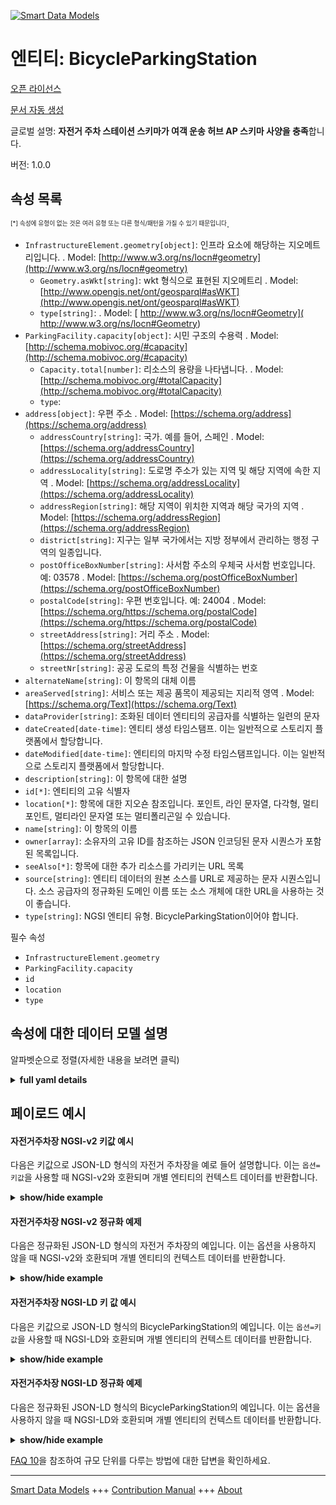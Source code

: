 <!-- 10-Header -->    
[![Smart Data Models](https://smartdatamodels.org/wp-content/uploads/2022/01/SmartDataModels_logo.png "Logo")](https://smartdatamodels.org)    
엔티티: BicycleParkingStation    
==========================<!-- /10-Header -->    
<!-- 15-License -->    
[오픈 라이선스](https://github.com/smart-data-models//dataModel.OSLO/blob/master/BicycleParkingStation/LICENSE.md)    
[문서 자동 생성](https://docs.google.com/presentation/d/e/2PACX-1vTs-Ng5dIAwkg91oTTUdt8ua7woBXhPnwavZ0FxgR8BsAI_Ek3C5q97Nd94HS8KhP-r_quD4H0fgyt3/pub?start=false&loop=false&delayms=3000#slide=id.gb715ace035_0_60)    
<!-- /15-License -->    
<!-- 20-Description -->    
글로벌 설명: **자전거 주차 스테이션 스키마가 여객 운송 허브 AP 스키마 사양을 충족**합니다.    
버전: 1.0.0    
<!-- /20-Description -->    
<!-- 30-PropertiesList -->    
## 속성 목록    
<sup><sub>[*] 속성에 유형이 없는 것은 여러 유형 또는 다른 형식/패턴을 가질 수 있기 때문입니다</sub></sup>.    
- `InfrastructureElement.geometry[object]`: 인프라 요소에 해당하는 지오메트리입니다.  . Model: [http://www.w3.org/ns/locn#geometry](http://www.w3.org/ns/locn#geometry)	- `Geometry.asWkt[string]`: wkt 형식으로 표현된 지오메트리  . Model: [http://www.opengis.net/ont/geosparql#asWKT](http://www.opengis.net/ont/geosparql#asWKT)    
	- `type[string]`:   . Model: [ http://www.w3.org/ns/locn#Geometry]( http://www.w3.org/ns/locn#Geometry)    
- `ParkingFacility.capacity[object]`: 시민 구조의 수용력  . Model: [http://schema.mobivoc.org/#capacity](http://schema.mobivoc.org/#capacity)	- `Capacity.total[number]`: 리소스의 용량을 나타냅니다.  . Model: [http://schema.mobivoc.org/#totalCapacity](http://schema.mobivoc.org/#totalCapacity)    
	- `type`:       
- `address[object]`: 우편 주소  . Model: [https://schema.org/address](https://schema.org/address)	- `addressCountry[string]`: 국가. 예를 들어, 스페인  . Model: [https://schema.org/addressCountry](https://schema.org/addressCountry)    
	- `addressLocality[string]`: 도로명 주소가 있는 지역 및 해당 지역에 속한 지역  . Model: [https://schema.org/addressLocality](https://schema.org/addressLocality)    
	- `addressRegion[string]`: 해당 지역이 위치한 지역과 해당 국가의 지역  . Model: [https://schema.org/addressRegion](https://schema.org/addressRegion)    
	- `district[string]`: 지구는 일부 국가에서는 지방 정부에서 관리하는 행정 구역의 일종입니다.      
	- `postOfficeBoxNumber[string]`: 사서함 주소의 우체국 사서함 번호입니다. 예: 03578  . Model: [https://schema.org/postOfficeBoxNumber](https://schema.org/postOfficeBoxNumber)    
	- `postalCode[string]`: 우편 번호입니다. 예: 24004  . Model: [https://schema.org/https://schema.org/postalCode](https://schema.org/https://schema.org/postalCode)    
	- `streetAddress[string]`: 거리 주소  . Model: [https://schema.org/streetAddress](https://schema.org/streetAddress)    
	- `streetNr[string]`: 공공 도로의 특정 건물을 식별하는 번호      
- `alternateName[string]`: 이 항목의 대체 이름  - `areaServed[string]`: 서비스 또는 제공 품목이 제공되는 지리적 영역  . Model: [https://schema.org/Text](https://schema.org/Text)- `dataProvider[string]`: 조화된 데이터 엔티티의 공급자를 식별하는 일련의 문자  - `dateCreated[date-time]`: 엔티티 생성 타임스탬프. 이는 일반적으로 스토리지 플랫폼에서 할당합니다.  - `dateModified[date-time]`: 엔티티의 마지막 수정 타임스탬프입니다. 이는 일반적으로 스토리지 플랫폼에서 할당합니다.  - `description[string]`: 이 항목에 대한 설명  - `id[*]`: 엔티티의 고유 식별자  - `location[*]`: 항목에 대한 지오숀 참조입니다. 포인트, 라인 문자열, 다각형, 멀티포인트, 멀티라인 문자열 또는 멀티폴리곤일 수 있습니다.  - `name[string]`: 이 항목의 이름  - `owner[array]`: 소유자의 고유 ID를 참조하는 JSON 인코딩된 문자 시퀀스가 포함된 목록입니다.  - `seeAlso[*]`: 항목에 대한 추가 리소스를 가리키는 URL 목록  - `source[string]`: 엔티티 데이터의 원본 소스를 URL로 제공하는 문자 시퀀스입니다. 소스 공급자의 정규화된 도메인 이름 또는 소스 개체에 대한 URL을 사용하는 것이 좋습니다.  - `type[string]`: NGSI 엔티티 유형. BicycleParkingStation이어야 합니다.  <!-- /30-PropertiesList -->    
<!-- 35-RequiredProperties -->    
필수 속성    
- `InfrastructureElement.geometry`  - `ParkingFacility.capacity`  - `id`  - `location`  - `type`  <!-- /35-RequiredProperties -->    
<!-- 40-RequiredProperties -->    
<!-- /40-RequiredProperties -->    
<!-- 50-DataModelHeader -->    
## 속성에 대한 데이터 모델 설명    
알파벳순으로 정렬(자세한 내용을 보려면 클릭)    
<!-- /50-DataModelHeader -->    
<!-- 60-ModelYaml -->    
<details><summary><strong>full yaml details</strong></summary>      
```yaml    
BicycleParkingStation:      
  description: Bicycle Parking Station Schema meeting Passenger Transport Hubs AP Schema specification      
  properties:      
    InfrastructureElement.geometry:      
      description: The geometry corresponding to the infrastructure element      
      properties:      
        Geometry.asWkt:      
          description: Geometry expressed in wkt format      
          properties: {}      
          type: string      
          x-ngsi:      
            model: "http://www.opengis.net/ont/geosparql#asWKT"      
            type: Property      
        type:      
          description: ""      
          enum:      
            - Geometry      
          type: string      
          x-ngsi:      
            model: " http://www.w3.org/ns/locn#Geometry"      
            type: Property      
      required:      
        - type      
        - Geometry.asWkt      
      type: object      
      x-ngsi:      
        model: "http://www.w3.org/ns/locn#geometry"      
        type: Property      
    ParkingFacility.capacity:      
      description: Capacity of a civic structure      
      properties:      
        Capacity.total:      
          description: Indicates the capacity of a resource      
          type: number      
          x-ngsi:      
            model: "http://schema.mobivoc.org/#totalCapacity"      
            type: Property      
        type:      
          enum:      
            - Capacity      
          type: string      
      required:      
        - type      
        - Capacity.total      
      type: object      
      x-ngsi:      
        model: "http://schema.mobivoc.org/#capacity"      
        type: Property      
    address:      
      description: The mailing address      
      properties:      
        addressCountry:      
          description: 'The country. For example, Spain'      
          type: string      
          x-ngsi:      
            model: https://schema.org/addressCountry      
            type: Property      
        addressLocality:      
          description: 'The locality in which the street address is, and which is in the region'      
          type: string      
          x-ngsi:      
            model: https://schema.org/addressLocality      
            type: Property      
        addressRegion:      
          description: 'The region in which the locality is, and which is in the country'      
          type: string      
          x-ngsi:      
            model: https://schema.org/addressRegion      
            type: Property      
        district:      
          description: 'A district is a type of administrative division that, in some countries, is managed by the local government'      
          type: string      
          x-ngsi:      
            type: Property      
        postOfficeBoxNumber:      
          description: 'The post office box number for PO box addresses. For example, 03578'      
          type: string      
          x-ngsi:      
            model: https://schema.org/postOfficeBoxNumber      
            type: Property      
        postalCode:      
          description: 'The postal code. For example, 24004'      
          type: string      
          x-ngsi:      
            model: https://schema.org/https://schema.org/postalCode      
            type: Property      
        streetAddress:      
          description: The street address      
          type: string      
          x-ngsi:      
            model: https://schema.org/streetAddress      
            type: Property      
        streetNr:      
          description: Number identifying a specific property on a public street      
          type: string      
          x-ngsi:      
            type: Property      
      type: object      
      x-ngsi:      
        model: https://schema.org/address      
        type: Property      
    alternateName:      
      description: An alternative name for this item      
      type: string      
      x-ngsi:      
        type: Property      
    areaServed:      
      description: The geographic area where a service or offered item is provided      
      type: string      
      x-ngsi:      
        model: https://schema.org/Text      
        type: Property      
    dataProvider:      
      description: A sequence of characters identifying the provider of the harmonised data entity      
      type: string      
      x-ngsi:      
        type: Property      
    dateCreated:      
      description: Entity creation timestamp. This will usually be allocated by the storage platform      
      format: date-time      
      type: string      
      x-ngsi:      
        type: Property      
    dateModified:      
      description: Timestamp of the last modification of the entity. This will usually be allocated by the storage platform      
      format: date-time      
      type: string      
      x-ngsi:      
        type: Property      
    description:      
      description: A description of this item      
      type: string      
      x-ngsi:      
        type: Property      
    id:      
      anyOf:      
        - description: Identifier format of any NGSI entity      
          maxLength: 256      
          minLength: 1      
          pattern: ^[\w\-\.\{\}\$\+\*\[\]`|~^@!,:\\]+$      
          type: string      
          x-ngsi:      
            type: Property      
        - description: Identifier format of any NGSI entity      
          format: uri      
          type: string      
          x-ngsi:      
            type: Property      
      description: Unique identifier of the entity      
      x-ngsi:      
        type: Property      
    location:      
      description: 'Geojson reference to the item. It can be Point, LineString, Polygon, MultiPoint, MultiLineString or MultiPolygon'      
      oneOf:      
        - description: Geojson reference to the item. Point      
          properties:      
            bbox:      
              items:      
                type: number      
              minItems: 4      
              type: array      
            coordinates:      
              items:      
                type: number      
              minItems: 2      
              type: array      
            type:      
              enum:      
                - Point      
              type: string      
          required:      
            - type      
            - coordinates      
          title: GeoJSON Point      
          type: object      
          x-ngsi:      
            type: GeoProperty      
        - description: Geojson reference to the item. LineString      
          properties:      
            bbox:      
              items:      
                type: number      
              minItems: 4      
              type: array      
            coordinates:      
              items:      
                items:      
                  type: number      
                minItems: 2      
                type: array      
              minItems: 2      
              type: array      
            type:      
              enum:      
                - LineString      
              type: string      
          required:      
            - type      
            - coordinates      
          title: GeoJSON LineString      
          type: object      
          x-ngsi:      
            type: GeoProperty      
        - description: Geojson reference to the item. Polygon      
          properties:      
            bbox:      
              items:      
                type: number      
              minItems: 4      
              type: array      
            coordinates:      
              items:      
                items:      
                  items:      
                    type: number      
                  minItems: 2      
                  type: array      
                minItems: 4      
                type: array      
              type: array      
            type:      
              enum:      
                - Polygon      
              type: string      
          required:      
            - type      
            - coordinates      
          title: GeoJSON Polygon      
          type: object      
          x-ngsi:      
            type: GeoProperty      
        - description: Geojson reference to the item. MultiPoint      
          properties:      
            bbox:      
              items:      
                type: number      
              minItems: 4      
              type: array      
            coordinates:      
              items:      
                items:      
                  type: number      
                minItems: 2      
                type: array      
              type: array      
            type:      
              enum:      
                - MultiPoint      
              type: string      
          required:      
            - type      
            - coordinates      
          title: GeoJSON MultiPoint      
          type: object      
          x-ngsi:      
            type: GeoProperty      
        - description: Geojson reference to the item. MultiLineString      
          properties:      
            bbox:      
              items:      
                type: number      
              minItems: 4      
              type: array      
            coordinates:      
              items:      
                items:      
                  items:      
                    type: number      
                  minItems: 2      
                  type: array      
                minItems: 2      
                type: array      
              type: array      
            type:      
              enum:      
                - MultiLineString      
              type: string      
          required:      
            - type      
            - coordinates      
          title: GeoJSON MultiLineString      
          type: object      
          x-ngsi:      
            type: GeoProperty      
        - description: Geojson reference to the item. MultiLineString      
          properties:      
            bbox:      
              items:      
                type: number      
              minItems: 4      
              type: array      
            coordinates:      
              items:      
                items:      
                  items:      
                    items:      
                      type: number      
                    minItems: 2      
                    type: array      
                  minItems: 4      
                  type: array      
                type: array      
              type: array      
            type:      
              enum:      
                - MultiPolygon      
              type: string      
          required:      
            - type      
            - coordinates      
          title: GeoJSON MultiPolygon      
          type: object      
          x-ngsi:      
            type: GeoProperty      
      x-ngsi:      
        type: GeoProperty      
    name:      
      description: The name of this item      
      type: string      
      x-ngsi:      
        type: Property      
    owner:      
      description: A List containing a JSON encoded sequence of characters referencing the unique Ids of the owner(s)      
      items:      
        anyOf:      
          - description: Identifier format of any NGSI entity      
            maxLength: 256      
            minLength: 1      
            pattern: ^[\w\-\.\{\}\$\+\*\[\]`|~^@!,:\\]+$      
            type: string      
            x-ngsi:      
              type: Property      
          - description: Identifier format of any NGSI entity      
            format: uri      
            type: string      
            x-ngsi:      
              type: Property      
        description: Unique identifier of the entity      
        x-ngsi:      
          type: Property      
      type: array      
      x-ngsi:      
        type: Property      
    seeAlso:      
      description: list of uri pointing to additional resources about the item      
      oneOf:      
        - items:      
            format: uri      
            type: string      
          minItems: 1      
          type: array      
        - format: uri      
          type: string      
      x-ngsi:      
        type: Property      
    source:      
      description: 'A sequence of characters giving the original source of the entity data as a URL. Recommended to be the fully qualified domain name of the source provider, or the URL to the source object'      
      type: string      
      x-ngsi:      
        type: Property      
    type:      
      description: NGSI Entity type. It has to be BicycleParkingStation      
      enum:      
        - BicycleParkingStation      
      type: string      
      x-ngsi:      
        type: Property      
  required:      
    - id      
    - type      
    - ParkingFacility.capacity      
    - InfrastructureElement.geometry      
    - location      
  type: object      
  x-derived-from: ""      
  x-disclaimer: 'Redistribution and use in source and binary forms, with or without modification, are permitted  provided that the license conditions are met. Copyleft (c) 2022 Contributors to Smart Data Models Program'      
  x-license-url: https://github.com/smart-data-models/dataModel.OSLO/blob/master/BicycleParkingStation/LICENSE.md      
  x-model-schema: https://github.com/smart-data-models/incubated/dataModel.OSLO/raw/master/BicycleParkingStation/schema.json      
  x-model-tags: GreenMov      
  x-version: 1.0.0      
```    
</details>      
<!-- /60-ModelYaml -->    
<!-- 70-MiddleNotes -->    
<!-- /70-MiddleNotes -->    
<!-- 80-Examples -->    
## 페이로드 예시    
#### 자전거주차장 NGSI-v2 키값 예시    
다음은 키값으로 JSON-LD 형식의 자전거 주차장을 예로 들어 설명합니다. 이는 `옵션=키값`을 사용할 때 NGSI-v2와 호환되며 개별 엔티티의 컨텍스트 데이터를 반환합니다.    
<details><summary><strong>show/hide example</strong></summary>      
```json  
{  
  "id": "https://blue-bike.be/stations/141",  
  "type": "BicycleParkingStation",  
  "ParkingFacility.capacity": {  
    "type": "Capacity",  
    "Capacity.total": 20  
  },  
  "InfrastructureElement.geometry": {  
    "type": "Geometry",  
    "Geometry.asWkt": "POINT(3.313743000000 50.855703000000)"  
  },  
  "location": {  
    "type": "Point",  
    "coordinates": [  
      3.313743,  
      50.855703  
    ]  
  }  
}  
```  
</details>    
#### 자전거주차장 NGSI-v2 정규화 예제    
다음은 정규화된 JSON-LD 형식의 자전거 주차장의 예입니다. 이는 옵션을 사용하지 않을 때 NGSI-v2와 호환되며 개별 엔티티의 컨텍스트 데이터를 반환합니다.    
<details><summary><strong>show/hide example</strong></summary>      
```json  
{  
  "id": "https://blue-bike.be/stations/141",  
  "type": "BicycleParkingStation",  
  "ParkingFacility.capacity": {  
    "type": "StructuredValue",  
    "value": {  
      "type": "Capacity",  
      "Capacity.total": 20  
    }  
  },  
  "InfrastructureElement.geometry": {  
    "type": "StructuredValue",  
    "value": {  
      "type": "Geometry",  
      "Geometry.asWkt": "POINT(3.313743000000 50.855703000000)"  
    }  
  },  
  "location": {  
    "type": "geo:json",  
    "value": {  
      "type": "Point",  
      "coordinates": [  
        3.313743,  
        50.855703  
      ]  
    }  
  }  
}  
```  
</details>    
#### 자전거주차장 NGSI-LD 키 값 예시    
다음은 키값으로 JSON-LD 형식의 BicycleParkingStation의 예입니다. 이는 `옵션=키값`을 사용할 때 NGSI-LD와 호환되며 개별 엔티티의 컨텍스트 데이터를 반환합니다.    
<details><summary><strong>show/hide example</strong></summary>      
```json  
{  
  "id": "https://blue-bike.be/stations/141",  
  "type": "BicycleParkingStation",  
  "ParkingFacility.capacity": {  
    "type": "Capacity",  
    "Capacity.total": 20  
  },  
  "InfrastructureElement.geometry": {  
    "type": "Geometry",  
    "Geometry.asWkt": "POINT(3.313743000000 50.855703000000)"  
  },  
  "location": {  
    "type": "Point",  
    "coordinates": [  
      3.313743,  
      50.855703  
    ]  
  },  
  "@context": [  
    "https://uri.etsi.org/ngsi-ld/v1/ngsi-ld-core-context.jsonld",  
    "https://raw.githubusercontent.com/smart-data-models/dataModel.OSLO/master/context.jsonld"  
  ]  
}  
```  
</details>    
#### 자전거주차장 NGSI-LD 정규화 예제    
다음은 정규화된 JSON-LD 형식의 BicycleParkingStation의 예입니다. 이는 옵션을 사용하지 않을 때 NGSI-LD와 호환되며 개별 엔티티의 컨텍스트 데이터를 반환합니다.    
<details><summary><strong>show/hide example</strong></summary>      
```json  
{  
    "id": "https://blue-bike.be/stations/141",  
    "type": "BicycleParkingStation",  
    "ParkingFacility.capacity": {  
        "type": "Property",  
        "value": {  
            "type": "Capacity",  
            "Capacity.total": {  
                "type": "Property",  
                "value": 20  
            }  
        }  
    },  
    "InfrastructureElement.geometry": {  
        "type": "Property",  
        "value": {  
            "type": "Geometry",  
            "Geometry.wkt": {  
                "type": "Property",  
                "value": "POINT(3.313743000000 50.855703000000)"  
            }  
        }  
    },  
    "location": {  
        "type": "GeoProperty",  
        "value": {  
            "type": "Point",  
            "coordinates": [  
                3.313743,  
                50.855703  
            ]  
        }  
    },  
    "@context": [  
        "https://raw.githubusercontent.com/smart-data-models/dataModel.OSLO/master/context.jsonld",  
        "https://uri.etsi.org/ngsi-ld/v1/ngsi-ld-core-context.jsonld"  
    ]  
}  
```  
</details><!-- /80-Examples -->    
<!-- 90-FooterNotes -->    
<!-- /90-FooterNotes -->    
<!-- 95-Units -->    
[FAQ 10](https://smartdatamodels.org/index.php/faqs/)을 참조하여 규모 단위를 다루는 방법에 대한 답변을 확인하세요.    
<!-- /95-Units -->    
<!-- 97-LastFooter -->    
---    
[Smart Data Models](https://smartdatamodels.org) +++ [Contribution Manual](https://bit.ly/contribution_manual) +++ [About](https://bit.ly/Introduction_SDM)<!-- /97-LastFooter -->    
